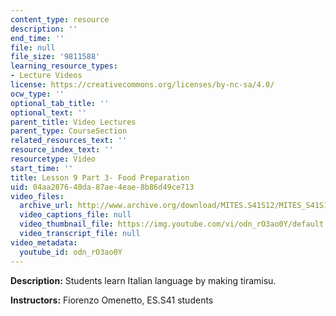 ```yaml
---
content_type: resource
description: ''
end_time: ''
file: null
file_size: '9811588'
learning_resource_types:
- Lecture Videos
license: https://creativecommons.org/licenses/by-nc-sa/4.0/
ocw_type: ''
optional_tab_title: ''
optional_text: ''
parent_title: Video Lectures
parent_type: CourseSection
related_resources_text: ''
resource_index_text: ''
resourcetype: Video
start_time: ''
title: Lesson 9 Part 3- Food Preparation
uid: 04aa2876-40da-87ae-4eae-8b86d49ce713
video_files:
  archive_url: http://www.archive.org/download/MITES.S41S12/MITES_S41S12_Lesson9_Part3_300k.mp4
  video_captions_file: null
  video_thumbnail_file: https://img.youtube.com/vi/odn_rO3ao0Y/default.jpg
  video_transcript_file: null
video_metadata:
  youtube_id: odn_rO3ao0Y
---
```


**Description:** Students learn Italian language by making tiramisu.

**Instructors:** Fiorenzo Omenetto, ES.S41 students

